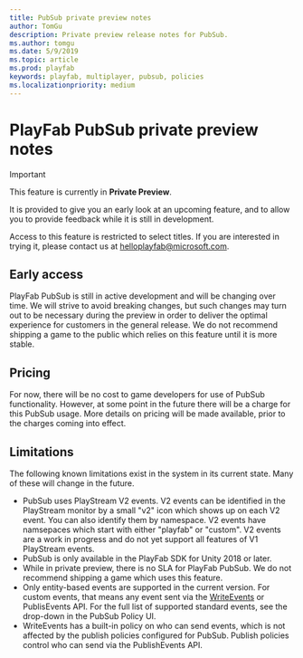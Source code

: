 ```yaml
---
title: PubSub private preview notes
author: TomGu
description: Private preview release notes for PubSub.
ms.author: tomgu
ms.date: 5/9/2019
ms.topic: article
ms.prod: playfab
keywords: playfab, multiplayer, pubsub, policies
ms.localizationpriority: medium
---
```


# PlayFab PubSub private preview notes

> [!IMPORTANT]
> This feature is currently in **Private Preview**.  
>
> It is provided to give you an early look at an upcoming feature, and to allow you to provide feedback while it is still in development.  
>
> Access to this feature is restricted to select titles. If you are interested in trying it, please contact us at [helloplayfab@microsoft.com](mailto:helloplayfab@microsoft.com).

## Early access

PlayFab PubSub is still in active development and will be changing over time. We will strive to avoid breaking changes, but such changes may turn out to be necessary during the preview in order to deliver the optimal experience for customers in the general release. We do not recommend shipping a game to the public which relies on this feature until it is more stable.

## Pricing

For now, there will be no cost to game developers for use of PubSub functionality. However, at some point in the future there will be a charge for this PubSub usage. More details on pricing will be made available, prior to the charges coming into effect.

## Limitations

The following known limitations exist in the system in its current state. Many of these will change in the future.

- PubSub uses PlayStream V2 events.  V2 events can be identified in the PlayStream monitor by a small "v2" icon which shows up on each V2 event.  You can also identify them by namespace.  V2 events have namsepaces which start with either "playfab" or "custom".  V2 events are a work in progress and do not yet support all features of V1 PlayStream events.
- PubSub is only available in the PlayFab SDK for Unity 2018 or later.
- While in private preview, there is no SLA for PlayFab PubSub. We do not recommend shipping a game which uses this feature.
- Only entity-based events are supported in the current version. For custom events, that means any event sent via the [WriteEvents](xref:titleid.playfabapi.com.events.playstreamevents.writeevents) or PublisEvents API. For the full list of supported standard events, see the drop-down in the PubSub Policy UI.
- WriteEvents has a built-in policy on who can send events, which is not affected by the publish policies configured for PubSub.  Publish policies control who can send via the PublishEvents API.
